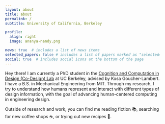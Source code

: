 ```yaml
---
layout: about
title: about
permalink: /
subtitle: University of California, Berkeley

profile:
  align: right
  image: ananya-nandy.png

news: true  # includes a list of news items
selected_papers: false # includes a list of papers marked as "selected={true}"
social: true  # includes social icons at the bottom of the page
---
```


Hey there! I am currently a PhD student in the [Cognition and Computation in Design (Co-Design) Lab](https://codesign.berkeley.edu/) at UC Berkeley, advised by Kosa Goucher-Lambert. I have a B.S. in Mechanical Engineering from MIT. Through my research, I try to understand how humans represent and interact with different types of design information, with the goal of advancing human-centered computing in engineering design.

Outside of research and work, you can find me reading fiction :books:, searching for new coffee shops :coffee:, or trying out new recipes :curry:.
